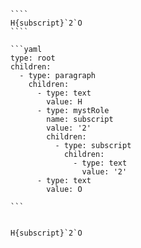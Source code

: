 `````{tabbed} Markup
````
H{subscript}`2`O
````
`````

`````{tabbed} AST
```yaml
type: root
children:
  - type: paragraph
    children:
      - type: text
        value: H
      - type: mystRole
        name: subscript
        value: '2'
        children:
          - type: subscript
            children:
              - type: text
                value: '2'
      - type: text
        value: O

```
`````

`````{tabbed} Render

H{subscript}`2`O

`````

